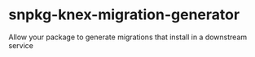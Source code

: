 # snpkg-knex-migration-generator
Allow your package to generate migrations that install in a downstream service 
